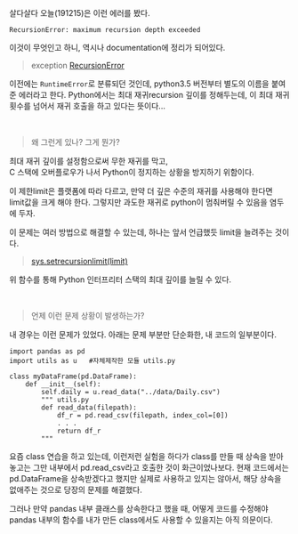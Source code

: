 살다살다 오늘(191215)은 이런 에러를 봤다.
```python3
RecursionError: maximum recursion depth exceeded
```

이것이 무엇인고 하니, 역시나 documentation에 정리가 되어있다.<br>

> exception [RecursionError](https://docs.python.org/3.7/library/exceptions.html#RecursionError)

이전에는 ```RuntimeError```로 분류되던 것인데, python3.5 버전부터 별도의 이름을 붙여 준 에러라고 한다.
Python에서는 최대 재귀recursion 깊이를 정해두는데, 이 최대 재귀 횟수를 넘어서 재귀 호출을 하고 있다는 뜻이다... <br>

<br>

> 왜 그런게 있나? 그게 뭔가?

최대 재귀 깊이를 설정함으로써 무한 재귀를 막고, <br>
C 스택에 오버플로우가 나서 Python이 정지하는 상황을 방지하기 위함이다.

이 제한limit은 플랫폼에 따라 다르고, 만약 더 깊은 수준의 재귀를 사용해야 한다면 limit값을 크게 해야 한다. 
그렇지만 과도한 재귀로 python이 멈춰버릴 수 있음을 염두에 두자.


이 문제는 여러 방법으로 해결할 수 있는데, 하나는 앞서 언급했듯 limit을 늘려주는 것이다. 

> [sys.setrecursionlimit(limit)](https://docs.python.org/3.7/library/sys.html#sys.setrecursionlimit)

위 함수를 통해 Python 인터프리터 스택의 최대 깊이를 늘릴 수 있다.

<br>

> 언제 이런 문제 상황이 발생하는가?

내 경우는 이런 문제가 있었다. 아래는 문제 부분만 단순화한, 내 코드의 일부분이다.
```python3
import pandas as pd
import utils as u   #자체제작한 모듈 utils.py

class myDataFrame(pd.DataFrame):
    def __init__(self):
        self.daily = u.read_data("../data/Daily.csv") 
        """ utils.py
        def read_data(filepath):
            df_r = pd.read_csv(filepath, index_col=[0])
            . . .
            return df_r
        """
```
요즘 class 연습을 하고 있는데, 이런저런 실험을 하다가 
class를 만들 때 상속을 받아놓고는 그만 내부에서 pd.read_csv라고 호출한 것이 화근이었나보다.
현재 코드에서는 pd.DataFrame을 상속받겠다고 했지만 실제로 사용하고 있지는 않아서, 
해당 상속을 없애주는 것으로 당장의 문제를 해결했다. <br>

그러나 만약 pandas 내부 클래스를 상속한다고 했을 때, 
어떻게 코드를 수정해야 pandas 내부의 함수를 내가 만든 class에서도 사용할 수 있을지는 아직 의문이다.
